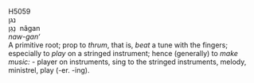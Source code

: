 <body>
  <p>H5059<br>  נגן  <br> נָגַן  ‎  nâgan  <br><i>naw-gan‘ </i><br>A primitive root; prop to <i>thrum</i>, that is, <i>beat</i> a tune with the fingers; especially to <i>play</i> on a stringed instrument; hence (generally) to <i>make</i> <i>music: - </i>player on instruments, sing to the stringed instruments, melody, ministrel, play (-er. -ing).<br></p>
 </body>